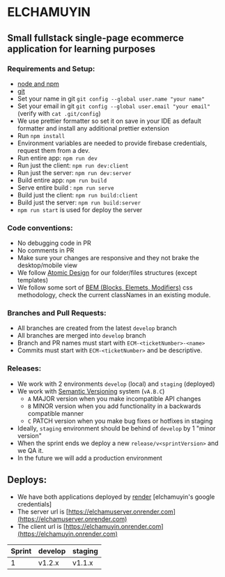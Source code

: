 # ELCHAMUYIN

## Small fullstack single-page ecommerce application for learning purposes

### **Requirements and Setup:**

- [node and npm](https://nodejs.org/)
- [git](https://git-scm.com/)
- Set your name in git `git config --global user.name "your name"`
- Set your email in git `git config --global user.email "your email"` (verify with `cat .git/config`)
- We use prettier formatter so set it on save in your IDE as default formatter and install any additional prettier extension
- Run `npm install`
- Environment variables are needed to provide firebase credentials, request them from a dev.
- Run entire app: `npm run dev`
- Run just the client: `npm run dev:client`
- Run just the server: `npm run dev:server`
- Build entire app: `npm run build`
- Serve entire build : `npm run serve`
- Build just the client: `npm run build:client`
- Build just the server: `npm run build:server`
- `npm run start` is used for deploy the server



### **Code conventions:**

- No debugging code in PR
- No comments in PR
- Make sure your changes are responsive and they not brake the desktop/mobile view
- We follow [Atomic Design](https://atomicdesign.bradfrost.com/table-of-contents/) for our folder/files structures (except templates)
- We follow some sort of [BEM (Blocks, Elemets, Modifiers)](https://getbem.com/introduction/) css methodology, check the current classNames in an existing module.

### **Branches and Pull Requests**:

- All branches are created from the latest `develop` branch
- All branches are merged into `develop` branch
- Branch and PR names must start with `ECM-<ticketNumber>-<name>`
- Commits must start with `ECM-<ticketNumber>` and be descriptive.

### **Releases**:

- We work with 2 environments `develop` (local) and `staging` (deployed)
- We work with [Semantic Versioning](https://semver.org/#semantic-versioning-200) system (`vA.B.C`)
  - `A` MAJOR version when you make incompatible API changes
  - `B` MINOR version when you add functionality in a backwards compatible manner
  - `C` PATCH version when you make bug fixes or hotfixes in staging
- Ideally, `staging` environment should be behind of `develop` by 1 "minor version"
- When the sprint ends we deploy a new `release/v<sprintVersion>` and we QA it.
- In the future we will add a production environment

## **Deploys**:

- We have both applications deployed by [render](https://dashboard.render.com/) [elchamuyin's google credentials] 
- The server url is [https://elchamuserver.onrender.com](https://elchamuserver.onrender.com)
- The client url is [https://elchamuyin.onrender.com](https://elchamuyin.onrender.com)

| Sprint | develop | staging |
| ------ | ------- | ------- |
| 1      | v1.2.x  | v1.1.x  |
